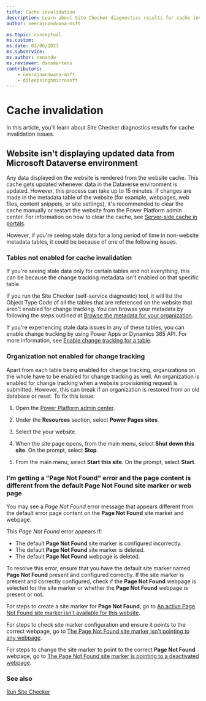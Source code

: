 ```yaml
---
title: Cache invalidation
description: Learn about Site Checker diagnostics results for cache invalidation issues.
author: neerajnandwana-msft

ms.topic: conceptual
ms.custom: 
ms.date: 03/06/2023
ms.subservice: 
ms.author: nenandw
ms.reviewer: danamartens
contributors:
    - neerajnandwana-msft
    - dileepsinghmicrosoft
---
```


# Cache invalidation

In this article, you'll learn about Site Checker diagnostics results for cache invalidation issues.

## Website isn't displaying updated data from Microsoft Dataverse environment

Any data displayed on the website is rendered from the website cache. This cache gets updated whenever data in the Dataverse environment is updated. However, this process can take up to 15 minutes. If changes are made in the metadata table of the website (for example, webpages, web files, content snippets, or site settings), it's recommended to clear the cache manually or restart the website from the Power Platform admin center. For information on how to clear the cache, see [Server-side cache in portals](/power-apps/maker/portals/admin/clear-server-side-cache). 

However, if you're seeing stale data for a long period of time in non-website metadata tables, it could be because of one of the following issues.

### Tables not enabled for cache invalidation

If you're seeing stale data only for certain tables and not everything, this can be because the change tracking metadata isn't enabled on that specific table.

If you run the Site Checker (self-service diagnostic) tool, it will list the Object Type Code of all the tables that are referenced on the website that aren't enabled for change tracking. You can browse your metadata by following the steps outlined at [Browse the metadata for your organization](/dynamics365/customerengagement/on-premises/developer/browse-your-metadata).

If you're experiencing stale data issues in any of these tables, you can enable change tracking by using Power Apps or Dynamics 365 API. For more information, see [Enable change tracking for a table](/dynamics365/customerengagement/on-premises/developer/use-change-tracking-synchronize-data-external-systems#enable-change-tracking-for-an-entity).

### Organization not enabled for change tracking

Apart from each table being enabled for change tracking, organizations on the whole have to be enabled for change tracking as well. An organization is enabled for change tracking when a website provisioning request is submitted. However, this can break if an organization is restored from an old database or reset. To fix this issue:

1. Open the [Power Platform admin center](https://aka.ms/ppac).

1. Under the **Resources** section, select **Power Pages sites**.

1. Select the your website.

1. When the site page opens, from the main menu, select **Shut down this site**. On the prompt, select **Stop**.

1. From the main menu, select **Start this site**. On the prompt, select **Start**.

### I'm getting a "Page Not Found" error and the page content is different from the default Page Not Found site marker or web page

You may see a *Page Not Found* error message that appears different from the default error page content on the **Page Not Found** site marker and webpage.

This *Page Not Found* error appears if: 

- The default **Page Not Found** site marker is configured incorrectly.
- The default **Page Not Found** site marker is deleted.
- The default **Page Not Found** webpage is deleted.

To resolve this error, ensure that you have the default site marker named **Page Not Found** present and configured correctly. If the site marker is present and correctly configured, check if the **Page Not Found** webpage is selected for the site marker or whether the **Page Not Found** webpage is present or not.

For steps to create a site marker for **Page Not Found**, go to [An active Page Not Found site marker isn't available for this website](site-checker-configuration-issues.md#an-active-page-not-found-site-marker-isnt-available-for-this-website).

For steps to check site marker configuration and ensure it points to the correct webpage, go to [The Page Not Found site marker isn't pointing to any webpage](site-checker-configuration-issues.md#the-page-not-found-site-marker-isnt-pointing-to-any-webpage).

For steps to change the site marker to point to the correct **Page Not Found** webpage, go to [The Page Not Found site marker is pointing to a deactivated webpage](site-checker-configuration-issues.md#the-page-not-found-site-marker-is-pointing-to-a-deactivated-webpage).

### See also

[Run Site Checker](site-checker.md)
